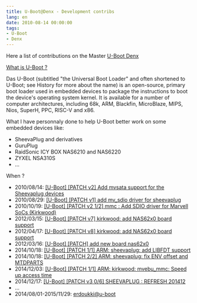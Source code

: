 ```yaml
---
title: U-Boot@Denx - Development contribs
lang: en
date: 2010-08-14 00:00:00
tags:
- U-Boot
- Denx
---
```


Here a list of contributions on the Master [U-Boot Denx](https://www.denx.de/wiki/U-Boot)

[What is U-Boot ?](https://en.wikipedia.org/wiki/Das_U-Boot)

Das U-Boot (subtitled "the Universal Boot Loader" and often shortened to U-Boot; see History for more about the name) is an open-source, primary boot loader used in embedded devices to package the instructions to boot the device's operating system kernel. It is available for a number of computer architectures, including 68k, ARM, Blackfin, MicroBlaze, MIPS, Nios, SuperH, PPC, RISC-V and x86. 

What I have personnaly done to help U-Boot better work on some embedded devices like:
- SheevaPlug and derivatives
- GuruPlug
- RaidSonic ICY BOX NAS6210 and NAS6220
- ZYXEL NSA310S
- ...

When ?

- 2010/08/14: [[U-Boot] [PATCH v2] Add mvsata support for the Sheevaplug devices](https://lists.denx.de/pipermail/u-boot/2010-August/075579.html)
- 2010/08/29: [[U-Boot] [PATCH v1] add mv_sdio driver for sheevaplug](https://lists.denx.de/pipermail/u-boot/2010-August/076314.html)
- 2010/10/19: [[U-Boot] [PATCH v2 1/2] mmc : Add SDIO driver for Marvell SoCs (Kirkwood)](https://lists.denx.de/pipermail/u-boot/2010-November/082108.html)
- 2012/03/15: [[U-Boot] [PATCH v7] kirkwood: add NAS62x0 board support](https://lists.denx.de/pipermail/u-boot/2012-April/122475.html)
- 2012/04/17: [[U-Boot] [PATCH v8] kirkwood: add NAS62x0 board support](https://lists.denx.de/pipermail/u-boot/2012-April/122597.html)
- 2012/03/16: [[U-Boot] [PATCH] add new board nas62x0](https://lists.denx.de/pipermail/u-boot/2012-March/120374.html)
- 2014/10/18: [[U-Boot] [PATCH 1/1] ARM: sheevaplug: add LIBFDT support](https://lists.denx.de/pipermail/u-boot/2014-October/191883.html)
- 2014/10/18: [[U-Boot] [PATCH 2/2] ARM: sheevaplug: fix ENV offset and MTDPARTS](https://lists.denx.de/pipermail/u-boot/2014-October/191884.html)
- 2014/12/03: [[U-Boot] [PATCH 1/1] ARM: kirkwood: mvebu_mmc: Speed up access time](https://lists.denx.de/pipermail/u-boot/2014-December/197643.html)
- 2014/12/17: [[U-Boot] [PATCH v3 0/6] SHEEVAPLUG : REFRESH 201412](https://lists.denx.de/pipermail/u-boot/2014-December/199135.html)
- ...
- 2014/08/01-2015/11/29: [erdoukki@u-boot](https://github.com/u-boot/u-boot/commits?author=erdoukki)
